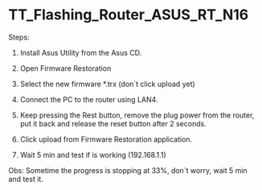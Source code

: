 TT_Flashing_Router_ASUS_RT_N16
==============================



Steps:

1. Install Asus Utility from the Asus CD.

2. Open Firmware Restoration

3. Select the new firmware *.trx (don`t click upload yet)

4. Connect the PC to the router using LAN4.

5. Keep pressing the Rest button, remove the plug power from the router, put it back and release the reset button after 2 seconds.

6. Click upload from Firmware Restoration application.

7. Wait 5 min and test if is working (192.168.1.1)

Obs: Sometime the progress is stopping at 33%, don`t worry, wait 5 min and test it.
